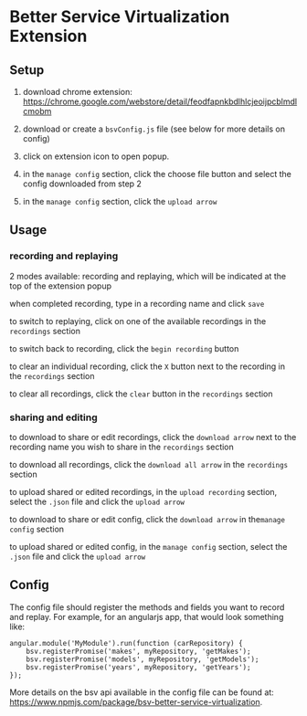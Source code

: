 # Better Service Virtualization Extension

## Setup

1. download chrome extension: https://chrome.google.com/webstore/detail/feodfapnkbdlhlcjeoijpcblmdlcmobm

2. download or create a `bsvConfig.js` file (see below for more details on config)

3. click on extension icon to open popup.

4. in the `manage config` section, click the choose file button and select the config downloaded from step 2

5. in the `manage config` section, click the `upload arrow`

## Usage

### recording and replaying

2 modes available: recording and replaying, which will be indicated at the top of the extension popup

when completed recording, type in a recording name and click `save`

to switch to replaying, click on one of the available recordings in the `recordings` section

to switch back to recording, click the `begin recording` button

to clear an individual recording, click the `X` button next to the recording in the `recordings` section

to clear all recordings, click the `clear` button in the `recordings` section

### sharing and editing

to download to share or edit recordings, click the `download arrow` next to the recording name you wish to share in the `recordings` section

to download all recordings, click the `download all arrow` in the `recordings` section

to upload shared or edited recordings, in the `upload recording` section, select the `.json` file and click the `upload arrow`

to download to share or edit config, click the `download arrow` in the`manage config` section

to upload shared or edited config, in the `manage config` section, select the `.json` file and click the `upload arrow`

## Config

The config file should register the methods and fields you want to record and replay. For example, for an angularjs app, that would look something like:

```
angular.module('MyModule').run(function (carRepository) {
    bsv.registerPromise('makes', myRepository, 'getMakes');
    bsv.registerPromise('models', myRepository, 'getModels');
    bsv.registerPromise('years', myRepository, 'getYears');
});
```

More details on the bsv api available in the config file can be found at: https://www.npmjs.com/package/bsv-better-service-virtualization.
